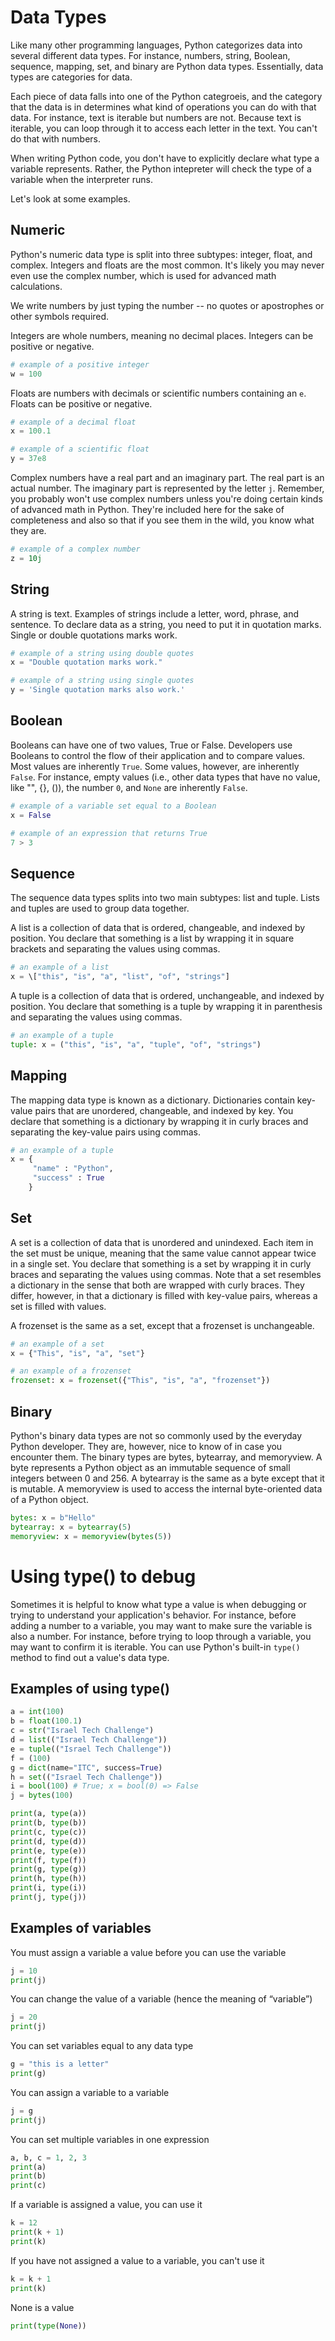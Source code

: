 # Data Types

Like many other programming languages, Python categorizes data into several different data types. For instance, numbers, string, Boolean, sequence, mapping, set, and binary are Python data types. Essentially, data types are categories for data. 

Each piece of data falls into one of the Python categroeis, and the category that the data is in determines what kind of operations you can do with that data. For instance, text is iterable but numbers are not. Because text is iterable, you can loop through it to access each letter in the text. You can't do that with numbers.

When writing Python code, you don't have to explicitly declare what type a variable represents. Rather, the Python intepreter will check the type of a variable when the interpreter runs.

Let's look at some examples.

## Numeric

Python's numeric data type is split into three subtypes: integer, float, and complex. Integers and floats are the most common. It's likely you may never even use the complex number, which is used for advanced math calculations.  

We write numbers by just typing the number -- no quotes or apostrophes or other symbols required.  

Integers are whole numbers, meaning no decimal places. Integers can be positive or negative.  
```python
# example of a positive integer
w = 100  
```

Floats are numbers with decimals or scientific numbers containing an `e`. Floats can be positive or negative.

```python
# example of a decimal float
x = 100.1  

# example of a scientific float
y = 37e8
```

Complex numbers have a real part and an imaginary part. The real part is an actual number. The imaginary part is represented by the letter `j`. Remember, you probably won't use complex numbers unless you're doing certain kinds of advanced math in Python. They're included here for the sake of completeness and also so that if you see them in the wild, you know what they are.

```python
# example of a complex number
z = 10j  
 ```
 
## String

A string is text. Examples of strings include a letter, word, phrase, and sentence. To declare data as a string, you need to put it in quotation marks. Single or double quotations marks work.

```python
# example of a string using double quotes
x = "Double quotation marks work."

# example of a string using single quotes
y = 'Single quotation marks also work.'  
```

## Boolean

Booleans can have one of two values, True or False. Developers use Booleans to control the flow of their application and to compare values. Most values are inherently `True`. Some values, however, are inherently `False`. For instance, empty values (i.e., other data types that have no value, like "", {}, ()), the number `0`, and `None` are inherently `False`.

```python
# example of a variable set equal to a Boolean
x = False

# example of an expression that returns True
7 > 3
```

## Sequence

The sequence data types splits into two main subtypes: list and tuple. Lists and tuples are used to group data together.

A list is a collection of data that is ordered, changeable, and indexed by position. You declare that something is a list by wrapping it in square brackets and separating the values using commas.

```python
# an example of a list
x = \["this", "is", "a", "list", "of", "strings"]  
```

A tuple is a collection of data that is ordered, unchangeable, and indexed by position. You declare that something is a tuple by wrapping it in parenthesis and separating the values using commas.

```python
# an example of a tuple
tuple: x = ("this", "is", "a", "tuple", "of", "strings")  
```

## Mapping

The mapping data type is known as a dictionary. Dictionaries contain key-value pairs that are unordered, changeable, and indexed by key. You declare that something is a dictionary by wrapping it in curly braces and separating the key-value pairs using commas.

```python
# an example of a tuple
x = {
     "name" : "Python", 
     "success" : True
    }  
```

## Set

A set is a collection of data that is unordered and unindexed. Each item in the set must be unique, meaning that the same value cannot appear twice in a single set. You declare that something is a set by wrapping it in curly braces and separating the values using commas. Note that a set resembles a dictionary in the sense that both are wrapped with curly braces. They differ, however, in that a dictionary is filled with key-value pairs, whereas a set is filled with values.

A frozenset is the same as a set, except that a frozenset is unchangeable.

```python
# an example of a set
x = {"This", "is", "a", "set"}  

# an example of a frozenset
frozenset: x = frozenset({"This", "is", "a", "frozenset"})
```

## Binary

Python's binary data types are not so commonly used by the everyday Python developer. They are, however, nice to know of in case you encounter them. The binary types are bytes, bytearray, and memoryview. A byte represents a Python object as an immutable sequence of small integers between 0 and 256. A bytearray is the same as a byte except that it is mutable. A memoryview is used to access the internal byte-oriented data of a Python object.

```python
bytes: x = b"Hello"  
bytearray: x = bytearray(5)  
memoryview: x = memoryview(bytes(5))  
```

# Using type() to debug

Sometimes it is helpful to know what type a value is when debugging or trying to understand your application's behavior. For instance, before adding a number to a variable, you may want to make sure the variable is also a number. For instance, before trying to loop through a variable, you may want to confirm it is iterable. You can use Python's built-in `type()` method to find out a value's data type. 
 
## Examples of using type()  

```python
a = int(100)  
b = float(100.1)  
c = str("Israel Tech Challenge")  
d = list(("Israel Tech Challenge"))  
e = tuple(("Israel Tech Challenge"))  
f = (100)  
g = dict(name="ITC", success=True)  
h = set(("Israel Tech Challenge"))  
i = bool(100) # True; x = bool(0) => False  
j = bytes(100)  
```

```python
print(a, type(a))  
print(b, type(b))  
print(c, type(c))  
print(d, type(d))  
print(e, type(e))  
print(f, type(f))  
print(g, type(g))  
print(h, type(h))  
print(i, type(i))  
print(j, type(j))  
```

## Examples of variables

You must assign a variable a value before you can use the variable  
```python
j = 10  
print(j)
```


You can change the value of a variable (hence the meaning of “variable”)  
```python
j = 20    
print(j)  
```

You can set variables equal to any data type  
```python
g = "this is a letter"   
print(g)  
```

You can assign a variable to a variable  
```python
j = g    
print(j)
```


You can set multiple variables in one expression  
```python
a, b, c = 1, 2, 3    
print(a)  
print(b)  
print(c)  
```

If a variable is assigned a value, you can use it
```python
k = 12  
print(k + 1)  
print(k)  
```

If you have not assigned a value to a variable, you can't use it  
```python
k = k + 1  
print(k)  
```

None is a value  
```python
print(type(None))  
```





